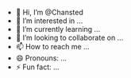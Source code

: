 - 👋 Hi, I’m @Chansted
- 👀 I’m interested in ...
- 🌱 I’m currently learning ...
- 💞️ I’m looking to collaborate on ...
- 📫 How to reach me ...
- 😄 Pronouns: ...
- ⚡ Fun fact: ...

<!---
Chansted/Chansted is a ✨ special ✨ repository because its `README.md` (this file) appears on your GitHub profile.
You can click the Preview link to take a look at your changes.
--->
